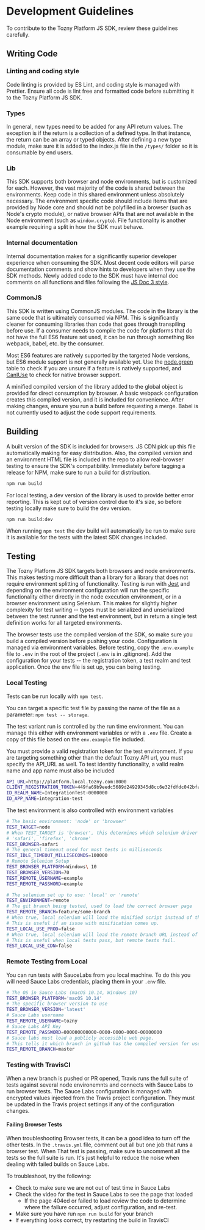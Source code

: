 # Development Guidelines

To contribute to the Tozny Platform JS SDK, review these guidelines carefully.

## Writing Code

### Linting and coding style

Code linting is provided by ES Lint, and coding style is managed with Prettier. Ensure all code is lint free and formatted code before submitting it to the Tozny Platform JS SDK.

### Types

In general, new types need to be added for any API return values. The exception is if the return is a collection of a defined type. In that instance, the return can be an array or typed objects. After defining a new type module, make sure it is added to the index.js file in the `/types/` folder so it is consumable by end users.

### Lib

This SDK supports both browser and node environments, but is customized for each. However, the vast majority of the code is shared between the environments. Keep code in this shared environment unless absolutely necessary. The environment specific code should include items that are provided by Node core and should not be polyfilled in a browser (such as Node's crypto module), or native browser APIs that are not available in the Node environment (such as `window.crypto`). File functionality is another example requiring a split in how the SDK must behave.

### Internal documentation

Internal documentation makes for a significantly superior developer experience when consuming the SDK. Most decent code editors will parse documentation comments and show hints to developers when they use the SDK methods. Newly added code to the SDK must have internal doc comments on all functions and files following the [JS Doc 3 style](https://devdocs.io/jsdoc/).

### CommonJS

This SDK is written using CommonJS modules. The code in the library is the same code that is ultimately consumed via NPM. This is significantly cleaner for consuming libraries than code that goes through transpiling before use. If a consumer needs to compile the code for platforms that do not have the full ES6 feature set used, it can be run through something like webpack, babel, etc. by the consumer.

Most ES6 features are natively supported by the targeted Node versions, but ES6 module support is not generally available yet. Use the [node.green](https://node.green/) table to check if you are unsure if a feature is natively supported, and [CanIUse](https://caniuse.com/) to check for native browser support.

A minified compiled version of the library added to the global object is provided for direct consumption by browser. A basic webpack configuration creates this compiled version, and it is included for convenience. After making changes, ensure you run a build before requesting a merge. Babel is not currently used to adjust the code support requirements.

## Building

A built version of the SDK is included for browsers. JS CDN pick up this file automatically making for easy distribution. Also, the compiled version and an environment HTML file is included in the repo to allow real-browser testing to ensure the SDK's compatibility. Immediately before tagging a release for NPM, make sure to run a build for distribution.

```sh
npm run build
```

For local testing, a dev version of the library is used to provide better error reporting. This is kept out of version control due to it's size, so before testing locally make sure to build the dev version.

```
npm run build:dev
```

When running `npm test` the dev build will automatically be run to make sure it is available for the tests with the latest SDK changes included.

## Testing

The Tozny Platform JS SDK targets both browsers and node environments. This makes testing more difficult than a library for a library that does not require environment splitting of functionality. Testing is run with [Jest](https://jestjs.io/) and depending on the environment configuration will run the specific functionality either directly in the node execution environment, or in a browser environment using Selenium. This makes for slightly higher complexity for test writing -- types must be serialized and unserialized between the test runner and the test environment, but in return a single test definition works for all targeted environments.

The browser tests use the compiled version of the SDK, so make sure you build a compiled version before pushing your code. Configuration is managed via environment variables. Before testing, copy the `.env.example` file to `.env` in the root of the project (`.env` is in .gitignore). Add the configuration for your tests -- the registration token, a test realm and test application. Once the env file is set up, you can being testing.

### Local Testing

Tests can be run locally with `npm test`.

You can target a specific test file by passing the name of the file as a parameter: `npm test -- storage`.

The test variant run is controlled by the run time environment. You can manage this either with environment variables or with a `.env` file. Create a copy of this file based on the `env.example` file included.

You must provide a valid registration token for the test environment. If you are targeting something other than the default Tozny API url, you must specify the API_URL as well. To test identity functionality, a valid realm name and app name must also be included

```sh
API_URL=http://platform.local.tozny.com:8000
CLIENT_REGISTRATION_TOKEN=449fa69b9eedc5689d24929345d8cc6e32fdfdc042bfa762a1e0319cc4e7916
ID_REALM_NAME=IntegrationTest-0000000
ID_APP_NAME=integration-test
```

The test environment is also controlled with environment variables

```sh
# The basic environment: 'node' or 'browser'
TEST_TARGET=node
# When TEST_TARGET is 'browser', this determines which selenium driver is used
# 'safari', 'firefox', 'chrome'
TEST_BROWSER=safari
# The general timeout used for most tests in milliseconds
TEST_IDLE_TIMEOUT_MILLISECONDS=100000
# Remote Selenium Setup
TEST_BROWSER_PLATFORM=Windows\ 10
TEST_BROWSER_VERSION=70
TEST_REMOTE_USERNAME=example
TEST_REMOTE_PASSWORD=example

# The selenium set up to use: 'local' or 'remote'
TEST_ENVIRONMENT=remote
# The git branch being tested, used to load the correct browser page
TEST_REMOTE_BRANCH=feature/some-branch
# When true, local selenium will load the minified script instead of the dev version
# This is useful if an issue with minification comes up.
TEST_LOCAL_USE_PROD=false
# When true, local selenium will load the remote branch URL instead of the local copy
# This is useful when local tests pass, but remote tests fail.
TEST_LOCAL_USE_CDN=false
```

### Remote Testing from Local

You can run tests with SauceLabs from you local machine. To do this you will need Sauce Labs credentials, placing them in your `.env` file.

```sh
# The OS in Sauce Labs (macOS 10.14, Windows 10)
TEST_BROWSER_PLATFORM='macOS 10.14'
# The specific browser version to use
TEST_BROWSER_VERSION='latest'
# Sauce Labs username
TEST_REMOTE_USERNAME=tozny
# Sauce Labs API Key
TEST_REMOTE_PASSWORD=000000000000-0000-0000-0000-00000000
# Sauce labs must load a publicly accessible web page.
# This tells it which branch in github has the compiled version for used in testing.
TEST_REMOTE_BRANCH=master
```

### Testing with TravisCI

When a new branch is pushed or PR opened, Travis runs the full suite of tests against several node environemnts and connects with Sauce Labs to run browser tests. The Sauce Labs configuration is managed with encrypted values injected from the Travis project configuration. They must be updated in the Travis project settings if any of the configuration changes.

#### Failing Browser Tests

When troubleshooting Browser tests, it can be a good idea to turn off the other tests. In the `.travis.yml` file, comment out all but one job that runs a browser test. When That test is passing, make sure to uncomment all the tests so the full suite is run. It's just helpful to reduce the noise when dealing with failed builds on Sauce Labs.

To troubleshoot, try the following:

- Check to make sure we are not out of test time in Sauce Labs
- Check the video for the test in Sauce Labs to see the page that loaded
  - If the page 404ed or failed to load review the code to determine where the failure occurred, adjust configuration, and re-test.
- Make sure you have run `npm run build` for your branch
- If everything looks correct, try restarting the build in TravisCI

